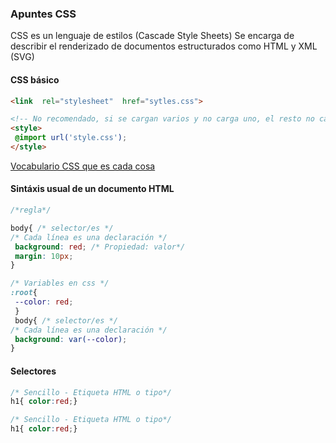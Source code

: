 ### Apuntes CSS

CSS es un lenguaje de estilos (Cascade Style Sheets) Se encarga de describir el renderizado de documentos estructurados como HTML y XML (SVG)

#### **CSS**  básico
```html
<link  rel="stylesheet"  href="sytles.css">

<!-- No recomendado, si se cargan varios y no carga uno, el resto no carga -->
<style>
 @import url('style.css');
</style>
```
[Vocabulario CSS que es cada cosa](http://apps.workflower.fi/vocabs/css/es)
#### Sintáxis usual de un documento **HTML**
```css
/*regla*/

body{ /* selector/es */ 
/* Cada línea es una declaración */
 background: red; /* Propiedad: valor*/
 margin: 10px;  
}

/* Variables en css */
:root{
 --color: red;
 }
 body{ /* selector/es */ 
/* Cada línea es una declaración */
 background: var(--color); 
}
```
#### Selectores
```css
/* Sencillo - Etiqueta HTML o tipo*/
h1{ color:red;}

/* Sencillo - Etiqueta HTML o tipo*/
h1{ color:red;}
```
<!--stackedit_data:
eyJoaXN0b3J5IjpbMTMzMDI5NTU5MSwtOTMxMTU1MDYxLDE1Mj
E1MTE5NTksLTEyNTQ0OTc3MTIsLTg0ODAyOTA2OCw1NDkyNTE1
MzksLTE2NTIxNTgxMDIsMTUyMjA3MzM1N119
-->